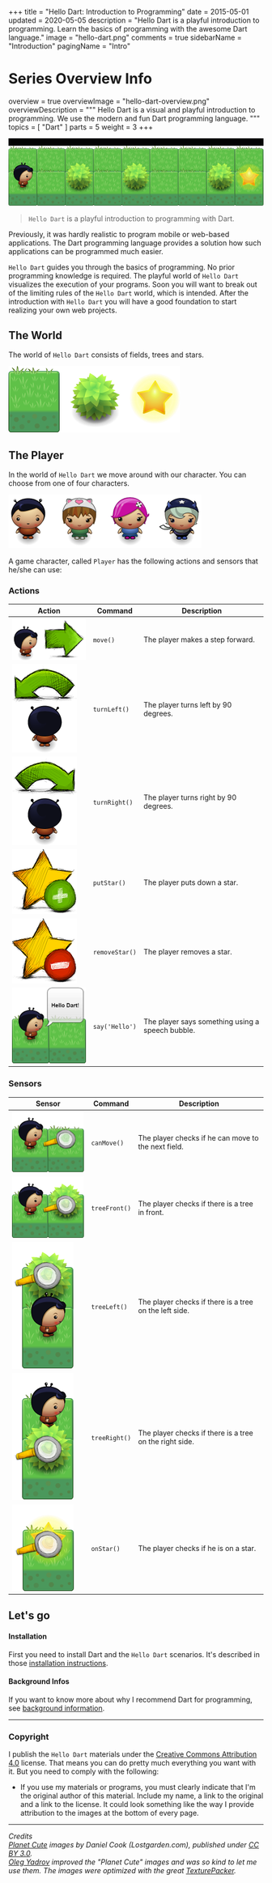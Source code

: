 +++
title = "Hello Dart: Introduction to Programming"
date = 2015-05-01
updated = 2020-05-05
description = "Hello Dart is a playful introduction to programming. Learn the basics of programming with the awesome Dart language."
image = "hello-dart.png"
comments = true
sidebarName = "Introduction"
pagingName = "Intro"

# Series Overview Info
overview = true
overviewImage = "hello-dart-overview.png"
overviewDescription = """
Hello Dart is a visual and playful introduction to programming. We use the modern and fun Dart programming language. 
"""
topics = [ "Dart" ]
parts = 5
weight = 3
+++

![Hello Dart](hello-dart-animation.gif)

> `Hello Dart` is a playful introduction to programming with Dart.

Previously, it was hardly realistic to program mobile or web-based applications. The Dart programming language provides a solution how such applications can be programmed much easier.

`Hello Dart` guides you through the basics of programming. No prior programming knowledge is required. The playful world of `Hello Dart` visualizes the execution of your programs. Soon you will want to break out of the limiting rules of the `Hello Dart` world, which is intended. After the introduction with `Hello Dart` you will have a good foundation to start realizing your own web projects.

<!--
<div class="alert alert-info">
  Read <a class="alert-link" href="/library/hello-dart/background/">Background Infos</a> to learn why I see Dart as the ideal language for beginners and professionals to program web and mobile apps.
</div>
-->

## The World

The world of `Hello Dart` consists of fields, trees and stars.

![Elements](elements.png)


## The Player

In the world of `Hello Dart` we move around with our character. You can choose from one of four characters.

![Characters](characters.png)

A game character, called `Player` has the following actions and sensors that he/she can use:


### Actions

<table class="table">
  <thead>
    <tr>
      <th>Action</th>
      <th>Command</th>
      <th>Description</th>
    </tr>
  </thead>
  <tbody>
    <tr>
      <td style="vertical-align:middle"><img src="move.png" alt="Move"></td>
      <td style="vertical-align:middle"><code>move()</code></td>
      <td style="vertical-align:middle">The player makes a step forward.</td>
    </tr>
    <tr>
      <td style="vertical-align:middle"><img src="turn-left.png" alt="Turn Left"></td>
      <td style="vertical-align:middle"><code>turnLeft()</code></td>
      <td style="vertical-align:middle">The player turns left by 90 degrees.</td>
    </tr>
    <tr>
      <td style="vertical-align:middle"><img src="turn-right.png" alt="Turn Right"></td>
      <td style="vertical-align:middle"><code>turnRight()</code></td>
      <td style="vertical-align:middle">The player turns right by 90 degrees.</td>
    </tr>
    <tr>
      <td style="vertical-align:middle"><img src="put-star.png" alt="Put Star"></td>
      <td style="vertical-align:middle"><code>putStar()</code></td>
      <td style="vertical-align:middle">The player puts down a star.</td>
    </tr>
    <tr>
      <td style="vertical-align:middle"><img src="remove-star.png" alt="Remove Star"></td>
      <td style="vertical-align:middle"><code>removeStar()</code></td>
      <td style="vertical-align:middle">The player removes a star.</td>
    </tr>
    <tr>
      <td style="vertical-align:middle"><img src="say.png" alt="Say"></td>
      <td style="vertical-align:middle"><code>say('Hello')</code></td>
      <td style="vertical-align:middle">The player says something using a speech bubble.</td>
    </tr>
  </tbody>
</table>


### Sensors

<table class="table">
  <thead>
    <tr>
      <th>Sensor</th>
      <th>Command</th>
      <th>Description</th>
    </tr>
  </thead>
  <tbody>
    <tr>
      <td style="vertical-align:middle"><img src="can-move.png" alt="Can Move"></td>
      <td style="vertical-align:middle"><code>canMove()</code></td>
      <td style="vertical-align:middle">The player checks if he can move to the next field.</td>
    </tr>
    <tr>
      <td style="vertical-align:middle"><img src="tree-front.png" alt="Tree Front"></td>
      <td style="vertical-align:middle"><code>treeFront()</code></td>
      <td style="vertical-align:middle">The player checks if there is a tree in front.</td>
    </tr>
    <tr>
      <td style="vertical-align:middle"><img src="tree-left.png" alt="Tree Left"></td>
      <td style="vertical-align:middle"><code>treeLeft()</code></td>
      <td style="vertical-align:middle">The player checks if there is a tree on the left side.</td>
    </tr>
    <tr>
      <td style="vertical-align:middle"><img src="tree-right.png" alt="Tree Right"></td>
      <td style="vertical-align:middle"><code>treeRight()</code></td>
      <td style="vertical-align:middle">The player checks if there is a tree on the right side.</td>
    </tr>
    <tr>
      <td style="vertical-align:middle"><img src="on-star.png" alt="On Star"></td>
      <td style="vertical-align:middle"><code>onStar()</code></td>
      <td style="vertical-align:middle">The player checks if he is on a star.</td>
    </tr>
  </tbody>
</table>


## Let's go

#### Installation

First you need to install Dart and the `Hello Dart` scenarios. It's described in those [installation instructions](/library/hello-dart/install/).


#### Background Infos

If you want to know more about why I recommend Dart for programming, see [background information](/library/hello-dart/background/).


***

### Copyright

I publish the `Hello Dart` materials under the [Creative Commons Attribution 4.0](https://creativecommons.org/licenses/by/4.0/) license. That means you can do pretty much everything you want with it. But you need to comply with the following:

* If you use my materials or programs, you must clearly indicate that I'm the original author of this material. Include my name, a link to the original and a link to the license. It could look something like the way I provide attribution to the images at the bottom of every page.


***

*Credits*<br>
<em class="small">
  [Planet Cute](http://www.lostgarden.com/2007/05/dancs-miraculously-flexible-game.html) images by Daniel Cook (Lostgarden.com), published under [CC BY 3.0](http://creativecommons.org/licenses/by/3.0/us/).<br>
[Oleg Yadrov](https://www.linkedin.com/in/olegyadrov) improved the "Planet Cute" images and was so kind to let me use them. The images were optimized with the great [TexturePacker](https://www.codeandweb.com/texturepacker).
</em>